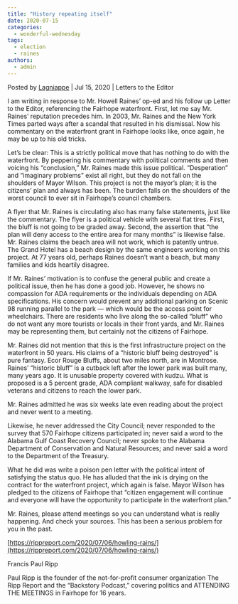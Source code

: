 ```yaml
---
title: "History repeating itself"
date: 2020-07-15
categories: 
  - wonderful-wednesday
tags: 
  - election
  - raines
authors: 
  - admin
---
```


Posted by [Lagniappe](http://lagniappemobile.com/) | Jul 15, 2020 | Letters to the Editor

I am writing in response to Mr. Howell Raines’ op-ed and his follow up Letter to the Editor, referencing the Fairhope waterfront. First, let me say Mr. Raines’ reputation precedes him. In 2003, Mr. Raines and the New York Times parted ways after a scandal that resulted in his dismissal. Now his commentary on the waterfront grant in Fairhope looks like, once again, he may be up to his old tricks.

Let’s be clear: This is a strictly political move that has nothing to do with the waterfront. By peppering his commentary with political comments and then voicing his “conclusion,” Mr. Raines made this issue political. “Desperation” and “imaginary problems” exist all right, but they do not fall on the shoulders of Mayor Wilson. This project is not the mayor’s plan; it is the citizens’ plan and always has been. The burden falls on the shoulders of the worst council to ever sit in Fairhope’s council chambers.

A flyer that Mr. Raines is circulating also has many false statements, just like the commentary. The flyer is a political vehicle with several flat tires. First, the bluff is not going to be graded away. Second, the assertion that “the plan will deny access to the entire area for many months” is likewise false. Mr. Raines claims the beach area will not work, which is patently untrue. The Grand Hotel has a beach design by the same engineers working on this project. At 77 years old, perhaps Raines doesn’t want a beach, but many families and kids heartily disagree.

If Mr. Raines’ motivation is to confuse the general public and create a political issue, then he has done a good job. However, he shows no compassion for ADA requirements or the individuals depending on ADA specifications. His concern would prevent any additional parking on Scenic 98 running parallel to the park — which would be the access point for wheelchairs. There are residents who live along the so-called “bluff” who do not want any more tourists or locals in their front yards, and Mr. Raines may be representing them, but certainly not the citizens of Fairhope.

Mr. Raines did not mention that this is the first infrastructure project on the waterfront in 50 years. His claims of a “historic bluff being destroyed” is pure fantasy. Ecor Rouge Bluffs, about two miles north, are in Montrose. Raines’ “historic bluff” is a cutback left after the lower park was built many, many years ago. It is unusable property covered with kudzu. What is proposed is a 5 percent grade, ADA compliant walkway, safe for disabled veterans and citizens to reach the lower park.

Mr. Raines admitted he was six weeks late even reading about the project and never went to a meeting.

Likewise, he never addressed the City Council; never responded to the survey that 570 Fairhope citizens participated in; never said a word to the Alabama Gulf Coast Recovery Council; never spoke to the Alabama Department of Conservation and Natural Resources; and never said a word to the Department of the Treasury.

What he did was write a poison pen letter with the political intent of satisfying the status quo. He has alluded that the ink is drying on the contract for the waterfront project, which again is false. Mayor Wilson has pledged to the citizens of Fairhope that “citizen engagement will continue and everyone will have the opportunity to participate in the waterfront plan.”

Mr. Raines, please attend meetings so you can understand what is really happening. And check your sources. This has been a serious problem for you in the past.

[https://rippreport.com/2020/07/06/howling-rains/](https://rippreport.com/2020/07/06/howling-rains/)

Francis Paul Ripp

Paul Ripp is the founder of the not-for-profit consumer organization The Ripp Report and the “Backstory Podcast,” covering politics and ATTENDING THE MEETINGS in Fairhope for 16 years.
